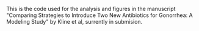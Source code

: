 This is the code used for the analysis and figures in the manuscript "Comparing Strategies to Introduce Two New Antibiotics for Gonorrhea: A Modeling Study" by Kline et al, surrently in submision.
